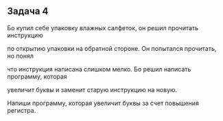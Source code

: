 ## Задача 4

Бо купил себе упаковку влажных салфеток, он решил прочитать инструкцию

по открытию упаковки на обратной стороне. Он попытался прочитать, но понял

что инструкция написана слишком мелко. Бо решил написать программу, которая

увеличит буквы и заменит старую инструкцию на новую.

Напиши программу, которая увеличит буквы за счет повышения регистра.


